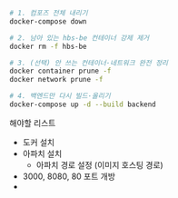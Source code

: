 ```bash
# 1. 컴포즈 전체 내리기
docker-compose down

# 2. 남아 있는 hbs-be 컨테이너 강제 제거
docker rm -f hbs-be

# 3. (선택) 안 쓰는 컨테이너·네트워크 완전 정리
docker container prune -f
docker network prune -f

# 4. 백엔드만 다시 빌드·올리기
docker-compose up -d --build backend

```

해야할 리스트 
- 도커 설치
- 아파치 설치
    - 아파치 경로 설정 (이미지 호스팅 경로)
- 3000, 8080, 80 포트 개방
- 